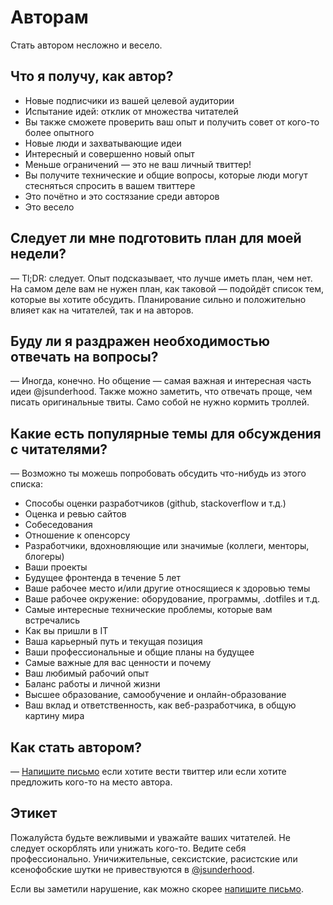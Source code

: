 # Авторам

Стать автором несложно и весело.

## Что я получу, как автор?

* Новые подписчики из вашей целевой аудитории
* Испытание идей: отклик от множества читателей
* Вы также сможете проверить ваш опыт и получить совет от кого-то более опытного
* Новые люди и захватывающие идеи
* Интересный и совершенно новый опыт
* Меньше ограничений — это не ваш личный твиттер!
* Вы получите технические и общие вопросы, которые люди могут стесняться
  спросить в вашем твиттере
* Это почётно и это состязание среди авторов
* Это весело

## Следует ли мне подготовить план для моей недели?

— Tl;DR: следует. Опыт подсказывает, что лучше иметь план, чем нет.
На самом деле вам не нужен план, как таковой — подойдёт список тем,
которые вы хотите обсудить. Планирование сильно и положительно влияет
как на читателей, так и на авторов.

## Буду ли я раздражен необходимостью отвечать на вопросы?

— Иногда, конечно. Но общение — самая важная и интересная часть идеи @jsunderhood.
Также можно заметить, что отвечать проще, чем писать оригинальные твиты.
Само собой не нужно кормить троллей.

## Какие есть популярные темы для обсуждения с читателями?

— Возможно ты можешь попробовать обсудить что-нибудь из этого списка:

* Способы оценки разработчиков (github, stackoverflow и т.д.)
* Оценка и ревью сайтов
* Собеседования
* Отношение к опенсорсу
* Разработчики, вдохновляющие или значимые (коллеги, менторы, блогеры)
* Ваши проекты
* Будущее фронтенда в течение 5 лет
* Ваше рабочее место и/или другие относящиеся к здоровью темы
* Ваше рабочее окружение: оборудование, программы, .dotfiles и т.д.
* Самые интересные технические проблемы, которые вам встречались
* Как вы пришли в IT
* Ваша карьерный путь и текущая позиция
* Ваши профессиональные и общие планы на будущее
* Самые важные для вас ценности и почему
* Ваш любимый рабочий опыт
* Баланс работы и личной жизни
* Высшее образование, самообучение и онлайн-образование
* Ваш вклад и ответственность, как веб-разработчика, в общую картину мира

## Как стать автором?

— [Напишите письмо][proposal] если хотите вести твиттер или если хотите предложить кого-то на место автора.

## Этикет

Пожалуйста будьте вежливыми и уважайте ваших читателей. Не следует оскорблять
или унижать кого-то. Ведите себя профессионально. Уничижительные, сексистские,
расистские или ксенофобские шутки не привествуются в [@jsunderhood][uh].

Если вы заметили нарушение, как можно скорее [напишите письмо][coc-violations].

[uh]: https://twitter.com/jsunderhood
[proposal]: mailto:anton@shuvalov.info?subject=Author’s%20proposal%20for%20@jsunderhood
[coc-violations]: mailto:anton@shuvalov.info?subject=CoC%20violations%20in%20@jsunderhood
